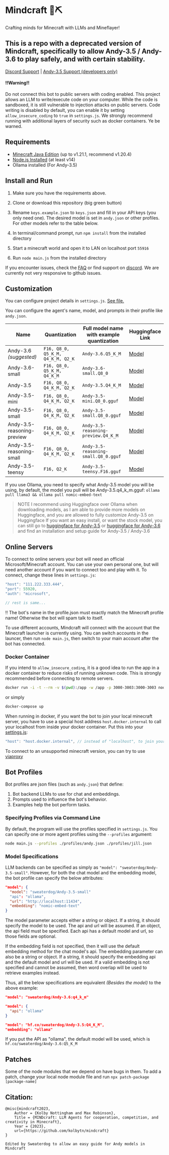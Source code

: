 # Mindcraft 🧠⛏️

Crafting minds for Minecraft with LLMs and Mineflayer!

## This is a repo with a deprecated version of Mindcraft, specifically to allow Andy-3.5 / Andy-3.6 to play safely, and with certain stability.

[Discord Support](https://discord.gg/mp73p35dzC) | [Andy-3.5 Support (developers only)](https://ptb.discord.com/channels/1303399789995626667/1307448366833340508)


#### ‼️Warning‼️

Do not connect this bot to public servers with coding enabled. This project allows an LLM to write/execute code on your computer. While the code is sandboxed, it is still vulnerable to injection attacks on public servers. Code writing is disabled by default, you can enable it by setting `allow_insecure_coding` to `true` in `settings.js`. We strongly recommend running with additional layers of security such as docker containers. Ye be warned.

## Requirements

- [Minecraft Java Edition](https://www.minecraft.net/en-us/store/minecraft-java-bedrock-edition-pc) (up to v1.21.1, recommend v1.20.4)
- [Node.js Installed](https://nodejs.org/) (at least v14)
- Ollama installed (For Andy-3.5)

## Install and Run

1. Make sure you have the requirements above.

2. Clone or download this repository (big green button)

3. Rename `keys.example.json` to `keys.json` and fill in your API keys (you only need one). The desired model is set in `andy.json` or other profiles. For other models refer to the table below.

4. In terminal/command prompt, run `npm install` from the installed directory

5. Start a minecraft world and open it to LAN on localhost port `55916`

6. Run `node main.js` from the installed directory

If you encounter issues, check the [FAQ](https://github.com/kolbytn/mindcraft/blob/main/FAQ.md) or find support on [discord](https://discord.gg/jVxQWVTM). We are currently not very responsive to github issues.

## Customization

You can configure project details in `settings.js`. [See file.](settings.js)

You can configure the agent's name, model, and prompts in their profile like `andy.json`.

| Name | Quantization | Full model name with example quantization | Huggingface Link |
|------|------|------|------|
| Andy-3.6 *(suggested)* | `F16, Q8_0, Q5_K_M, Q4_K_M, Q2_K` | `Andy-3.6.Q5_K_M` | [Model](https://huggingface.co/Sweaterdog/Andy-3.6/tree/main) |
| Andy-3.6-small | `F16, Q8_0, Q5_K_M, Q4_K_M` | `Andy-3.6-small.Q8_0` | [Model](https://huggingface.co/Sweaterdog/Andy-3.6-small) |
| Andy-3.5 | `F16, Q8_0, Q4_K_M, Q2_K` | `Andy-3.5.Q4_K_M` | [Model](https://huggingface.co/Sweaterdog/Andy-3.5/tree/main) |
| Andy-3.5-mini | `F16, Q8_0, Q4_K_M, Q2_K` | `Andy-3.5-mini.Q8_0.gguf` | [Model](https://huggingface.co/Sweaterdog/Andy-3.5/tree/main/Mini) |
| Andy-3.5-small | `F16, Q8_0, Q4_K_M, Q2_K` | `Andy-3.5-small.Q8_0.gguf` | [Model](https://huggingface.co/Sweaterdog/Andy-3.5/tree/main/small) |
| Andy-3.5-reasoning-preview | `F16, Q8_0, Q4_K_M, Q2_K` | `Andy-3.5-reasoning-preview.Q4_K_M` | [Model](https://huggingface.co/Sweaterdog/Andy-3.5/tree/main/reasoning) |
| Andy-3.5-reasoning-small | `F16, Q8_0, Q4_K_M, Q2_K` | `Andy-3.5-reasoning-small.Q8_0.gguf` | [Model](https://huggingface.co/Sweaterdog/Andy-3.5/tree/main/small-reasoning) |
| Andy-3.5-teensy | `F16, Q2_K` | `Andy-3.5-teensy.F16.gguf` | [Model](https://huggingface.co/Sweaterdog/Andy-3.5/tree/main/teensy) |

If you use Ollama, you need to specify what Andy-3.5 model you will be using, by default, the model you pull will be Andy-3.5.q4_k_m.gguf:
`ollama pull llama3 && ollama pull nomic-embed-text`
> NOTE
> I recommend using Huggingface over Ollama when downloading models, as I am able to provide more models on Huggingface, and you are allowed to fully customize Andy-3.5 on Huggingface
> If you want an easy install, or want the stock model, you can still go to [huggingface for Andy-3.5](https://huggingface.co/Sweaterdog/Andy-3.5) or [huggingface for Andy-3.6](https://huggingface.co/Sweaterdog/Andy-3.6/tree/main) and find an installation and setup guide for Andy-3.5 / Andy-3.6

## Online Servers
To connect to online servers your bot will need an official Microsoft/Minecraft account. You can use your own personal one, but will need another account if you want to connect too and play with it. To connect, change these lines in `settings.js`:
```javascript
"host": "111.222.333.444",
"port": 55920,
"auth": "microsoft",

// rest is same...
```
‼️ The bot's name in the profile.json must exactly match the Minecraft profile name! Otherwise the bot will spam talk to itself.

To use different accounts, Mindcraft will connect with the account that the Minecraft launcher is currently using. You can switch accounts in the launcer, then run `node main.js`, then switch to your main account after the bot has connected.

### Docker Container

If you intend to `allow_insecure_coding`, it is a good idea to run the app in a docker container to reduce risks of running unknown code. This is strongly recommended before connecting to remote servers.

```bash
docker run -i -t --rm -v $(pwd):/app -w /app -p 3000-3003:3000-3003 node:latest node main.js
```
or simply
```bash
docker-compose up
```

When running in docker, if you want the bot to join your local minecraft server, you have to use a special host address `host.docker.internal` to call your localhost from inside your docker container. Put this into your [settings.js](settings.js):

```javascript
"host": "host.docker.internal", // instead of "localhost", to join your local minecraft from inside the docker container
```

To connect to an unsupported minecraft version, you can try to use [viaproxy](services/viaproxy/README.md)

## Bot Profiles

Bot profiles are json files (such as `andy.json`) that define:

1. Bot backend LLMs to use for chat and embeddings.
2. Prompts used to influence the bot's behavior.
3. Examples help the bot perform tasks.

### Specifying Profiles via Command Line

By default, the program will use the profiles specified in `settings.js`. You can specify one or more agent profiles using the `--profiles` argument:

```bash
node main.js --profiles ./profiles/andy.json ./profiles/jill.json
```

### Model Specifications

LLM backends can be specified as simply as `"model": "sweaterdog/Andy-3.5-small"`. However, for both the chat model and the embedding model, the bot profile can specify the below attributes:

```json
"model": {
  "model": "sweaterdog/Andy-3.5-small"
  "api": "ollama",
  "url": "http://localhost:11434",
  "embedding": "nomic-embed-text"
}
```

The model parameter accepts either a string or object. If a string, it should specify the model to be used. The api and url will be assumed. If an object, the api field must be specified. Each api has a default model and url, so those fields are optional.

If the embedding field is not specified, then it will use the default embedding method for the chat model's api. The embedding parameter can also be a string or object. If a string, it should specify the embedding api and the default model and url will be used. If a valid embedding is not specified and cannot be assumed, then word overlap will be used to retrieve examples instead.

Thus, all the below specifications are equivalent *(Besides the model)* to the above example:

```json
"model": "sweaterdog/Andy-3.6:q4_k_m"
```
```json
"model": {
  "api": "ollama"
}
```
```json
"model": "hf.co/sweaterdog/Andy-3.5:Q4_K_M",
"embedding": "ollama"
```

If you put the API as "ollama", the default model will be used, which is `hf.co/sweaterdog/Andy-3.6:Q5_K_M`

## Patches

Some of the node modules that we depend on have bugs in them. To add a patch, change your local node module file and run `npx patch-package [package-name]`

## Citation:

```
@misc{mindcraft2023,
    Author = {Kolby Nottingham and Max Robinson},
    Title = {MINDcraft: LLM Agents for cooperation, competition, and creativity in Minecraft},
    Year = {2023},
    url={https://github.com/kolbytn/mindcraft}
}
```
```
Edited by Sweaterdog to allow an easy guide for Andy models in Mindcraft
```
